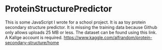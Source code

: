 # ProteinStructurePredictor

This is some JavaScript I wrote for a school project.  It is aa toy protein secondary structure predictor.  It is missing the training data because Github only allows uploads 25 MB or less.  The dataset can be found using this link.  A Kallge account is required.  https://www.kaggle.com/alfrandom/protein-secondary-structure/home
